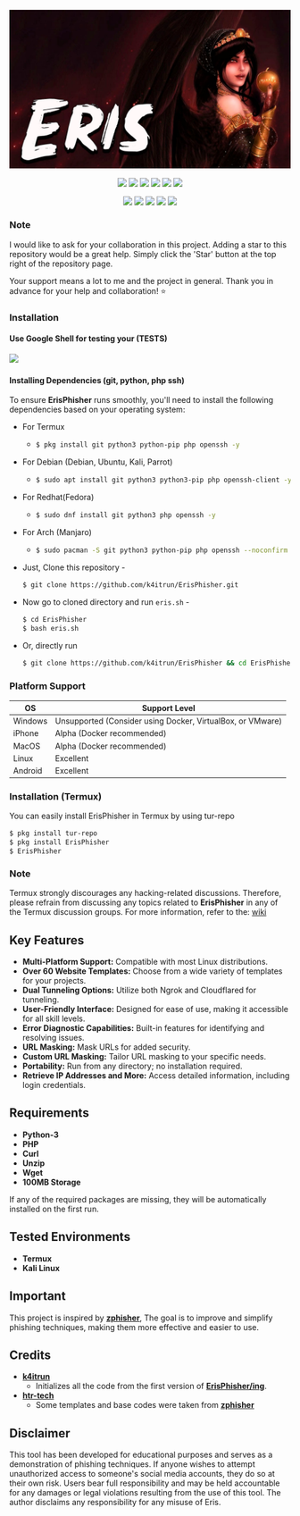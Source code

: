<!-- ErisPhisher -->

<!-- h1 align="center">ERIS</h1 -->

<p align="center">
  <img src=".github/files/eris.jpg">
</p>

<p align="center">
  <img src="https://img.shields.io/github/license/k4itrun/ErisPhisher?style=for-the-badge">
  <img src="https://img.shields.io/badge/Version-1.0-green?style=for-the-badge">
  <img src="https://img.shields.io/github/issues/k4itrun/ErisPhisher?color=red&style=for-the-badge">
  <img src="https://img.shields.io/github/forks/k4itrun/ErisPhisher?color=teal&style=for-the-badge">
  <img src="https://img.shields.io/github/issues/k4itrun/ErisPhisher?color=white&style=for-the-badge">
  <img src="https://img.shields.io/github/stars/k4itrun/ErisPhisher?color=yellow&style=for-the-badge">
</p>

<p align="center">
  <img src="https://img.shields.io/badge/Open%20Source-Yes-darkgreen?style=flat-square">
  <img src="https://img.shields.io/badge/Written%20In-Python-blue?style=flat-square">
  <img src="https://img.shields.io/badge/Maintained%3F-Yes-lightblue?style=flat-square">
  <img src="https://img.shields.io/badge/Author-k4itrun-black?style=flat-square">
  <img src="https://hits.seeyoufarm.com/api/count/incr/badge.svg?url=https%3A%2F%2Fgithub.com%2Fk4itrun%2FErisPhisher&title=Visitors&edge_flat=false"/></a>
</p>

### Note

I would like to ask for your collaboration in this project. Adding a star to this repository would be a great help. Simply click the 'Star' button at the top right of the repository page.

Your support means a lot to me and the project in general. Thank you in advance for your help and collaboration! ⭐

### Installation

#### Use Google Shell for testing your (TESTS)

<p align="left">
  <a href="https://shell.cloud.google.com/cloudshell/open?cloudshell_git_repo=https://github.com/k4itrun/ErisPhisher.git&tutorial=README.md" target="_blank"><img src="https://gstatic.com/cloudssh/images/open-btn.svg"></a>
</p>

#### Installing Dependencies (git, python, php ssh)

To ensure **ErisPhisher** runs smoothly, you'll need to install the following dependencies based on your operating system:

 - For Termux
    - ```bash
      $ pkg install git python3 python-pip php openssh -y
      ```
 - For Debian (Debian, Ubuntu, Kali, Parrot)
    - ```bash
      $ sudo apt install git python3 python3-pip php openssh-client -y
      ```
 - For Redhat(Fedora)
    - ```bash
      $ sudo dnf install git python3 php openssh -y
      ```
 - For Arch (Manjaro)
    - ```bash
      $ sudo pacman -S git python3 python-pip php openssh --noconfirm
      ```

- Just, Clone this repository -
  ```bash
  $ git clone https://github.com/k4itrun/ErisPhisher.git
  ```

- Now go to cloned directory and run `eris.sh` -
  ```bash
  $ cd ErisPhisher
  $ bash eris.sh
  ```

- Or, directly run
    ```bash
   $ git clone https://github.com/k4itrun/ErisPhisher && cd ErisPhisher && bash eris.sh
    ```

### Platform Support

| OS        | Support Level        |
|-----------|----------------------|
| Windows   | Unsupported (Consider using Docker, VirtualBox, or VMware) |
| iPhone    | Alpha (Docker recommended) |
| MacOS     | Alpha (Docker recommended) |
| Linux     | Excellent |
| Android   | Excellent |

### Installation (Termux)

You can easily install ErisPhisher in Termux by using tur-repo
```
$ pkg install tur-repo
$ pkg install ErisPhisher
$ ErisPhisher
```

### Note

Termux strongly discourages any hacking-related discussions. Therefore, please refrain from discussing any topics related to **ErisPhisher** in any of the Termux discussion groups. For more information, refer to the: [wiki](https://wiki.termux.com/wiki/Hacking)

## Key Features

- **Multi-Platform Support:** Compatible with most Linux distributions.
- **Over 60 Website Templates:** Choose from a wide variety of templates for your projects.
- **Dual Tunneling Options:** Utilize both Ngrok and Cloudflared for tunneling.
- **User-Friendly Interface:** Designed for ease of use, making it accessible for all skill levels.
- **Error Diagnostic Capabilities:** Built-in features for identifying and resolving issues.
- **URL Masking:** Mask URLs for added security.
- **Custom URL Masking:** Tailor URL masking to your specific needs.
- **Portability:** Run from any directory; no installation required.
- **Retrieve IP Addresses and More:** Access detailed information, including login credentials.

## Requirements

- **Python-3**
- **PHP**
- **Curl**
- **Unzip**
- **Wget**
- **100MB Storage**

If any of the required packages are missing, they will be automatically installed on the first run.

## Tested Environments

- **Termux**
- **Kali Linux**

## Important

This project is inspired by [**zphisher**](https://github.com/htr-tech/zphisher/blob/master/zphisher.sh#L204), The goal is to improve and simplify phishing techniques, making them more effective and easier to use.

## Credits

- [**k4itrun**](https://github.com/k4itrun/ErisPhisher)
   - Initializes all the code from the first version of [**ErisPhisher/ing**](https://github.com/k4itrun/ErisPhisher).
- [**htr-tech**](https://github.com/htr-tech/zphisher/blob/master/zphisher.sh#L204)
   - Some templates and base codes were taken from [**zphisher**](https://github.com/htr-tech/zphisher/blob/master/zphisher.sh#L204)

## Disclaimer

This tool has been developed for educational purposes and serves as a demonstration of phishing techniques. If anyone wishes to attempt unauthorized access to someone's social media accounts, they do so at their own risk. Users bear full responsibility and may be held accountable for any damages or legal violations resulting from the use of this tool. The author disclaims any responsibility for any misuse of Eris.


<!-- // -->
